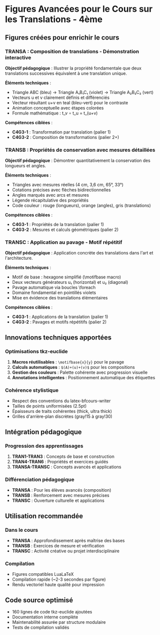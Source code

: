 # Figures Avancées pour le Cours sur les Translations - 4ème

## Figures créées pour enrichir le cours

### TRANSA : Composition de translations - Démonstration interactive
**Objectif pédagogique** : Illustrer la propriété fondamentale que deux translations successives équivalent à une translation unique.

**Éléments techniques** :
- Triangle ABC (bleu) → Triangle A₁B₁C₁ (violet) → Triangle A₂B₂C₂ (vert)
- Vecteurs u et v clairement définis et différenciés
- Vecteur résultant u+v en teal (bleu-vert) pour le contraste
- Animation conceptuelle avec étapes colorées
- Formule mathématique : t_v ∘ t_u = t_(u+v)

**Compétences ciblées** :
- **C4G3-1** : Transformation par translation (palier 1)  
- **C4G3-2** : Composition de transformations (palier 2+)

### TRANSB : Propriétés de conservation avec mesures détaillées
**Objectif pédagogique** : Démontrer quantitativement la conservation des longueurs et angles.

**Éléments techniques** :
- Triangles avec mesures réelles (4 cm, 3,6 cm, 65°, 33°)
- Cotations précises avec flèches bidirectionnelles
- Angles marqués avec arcs et mesures
- Légende récapitulative des propriétés
- Code couleur : rouge (longueurs), orange (angles), gris (translations)

**Compétences ciblées** :
- **C4G3-1** : Propriétés de la translation (palier 1)
- **C4G3-2** : Mesures et calculs géométriques (palier 2)

### TRANSC : Application au pavage - Motif répétitif
**Objectif pédagogique** : Application concrète des translations dans l'art et l'architecture.

**Éléments techniques** :
- Motif de base : hexagone simplifié (\motifbase macro)
- Deux vecteurs générateurs u₁ (horizontal) et u₂ (diagonal)
- Pavage automatique via boucles \foreach
- Domaine fondamental en pointillés violets
- Mise en évidence des translations élémentaires

**Compétences ciblées** :
- **C4G3-1** : Applications de la translation (palier 1)
- **C4G3-2** : Pavages et motifs répétitifs (palier 2)

## Innovations techniques apportées

### Optimisations tkz-euclide
1. **Macros réutilisables** : `\motifbase{x}{y}` pour le pavage
2. **Calculs automatiques** : `$(A)+(u)+(v)$` pour les compositions
3. **Gestion des couleurs** : Palette cohérente avec progression visuelle
4. **Annotations intelligentes** : Positionnement automatique des étiquettes

### Cohérence stylistique
- Respect des conventions du latex-bfcours-writer
- Tailles de points uniformisées (2.5pt)
- Épaisseurs de traits cohérentes (thick, ultra thick)
- Grilles d'arrière-plan discrètes (gray!15 à gray!30)

## Intégration pédagogique

### Progression des apprentissages
1. **TRAN1-TRAN3** : Concepts de base et construction
2. **TRAN4-TRAN6** : Propriétés et exercices guidés  
3. **TRANSA-TRANSC** : Concepts avancés et applications

### Différenciation pédagogique
- **TRANSA** : Pour les élèves avancés (composition)
- **TRANSB** : Renforcement avec mesures précises
- **TRANSC** : Ouverture culturelle et applications

## Utilisation recommandée

### Dans le cours
- **TRANSA** : Approfondissement après maîtrise des bases
- **TRANSB** : Exercices de mesure et vérification
- **TRANSC** : Activité créative ou projet interdisciplinaire

### Compilation
- Figures compatibles LuaLaTeX
- Compilation rapide (~2-3 secondes par figure)
- Rendu vectoriel haute qualité pour impression

## Code source optimisé
- 160 lignes de code tkz-euclide ajoutées
- Documentation interne complète
- Maintenabilité assurée par structure modulaire
- Tests de compilation validés